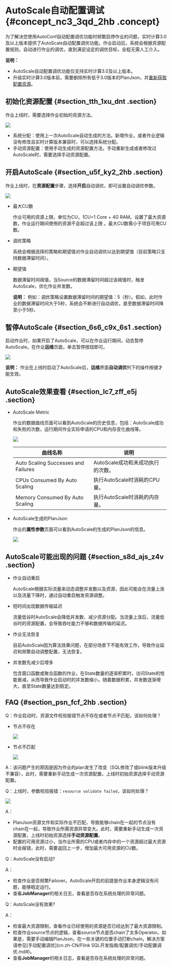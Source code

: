 # AutoScale自动配置调试 {#concept_nc3_3qd_2hb .concept}

为了解决您使用AutoConf自动配置调优功能时频繁启停作业的问题，实时计算3.0及以上版本提供了AutoScale自动配置调优功能。作业启动后，系统会根据资源配置规则，自动进行作业的调优，直到满足设定的调优目标，全程无需人工介入。

**说明：** 

-   AutoScale自动配置调优功能仅支持实时计算3.0及以上版本。
-   升级实时计算3.0版本前，需要删除所有低于3.0版本的PlanJson，并[重新获取配置资源](https://help.aliyun.com/knowledge_detail/109143.html)。

## 初始化资源配置 {#section_tth_1xu_dnt .section}

作业上线时，需要选择作业初始的资源方法。

![](http://static-aliyun-doc.oss-cn-hangzhou.aliyuncs.com/assets/img/147766/156257661846751_zh-CN.png)

-   系统分配：使用上一次AutoScale自动生成的方法。新增作业，或者作业逻辑没有修改且实时计算版本兼容时，可以选择系统分配。
-   手动资源配置：使用手动生成的资源配置方法。手动重新生成或者修改过AutoScale时，需要选择手动资源配置。

## 开启AutoScale {#section_u5f_ky2_2hb .section}

作业上线时，在**资源配置**步骤，选择**开启**自动调优，即可设置自动调优参数。

![](http://static-aliyun-doc.oss-cn-hangzhou.aliyuncs.com/assets/img/147766/156257661946762_zh-CN.png)

-   最大CU数

    作业可用的资源上限，单位为CU，1CU=1 Core + 4G RAM。设置了最大资源数，作业运行期间使用的资源不会超过该上限 。最大CU数需小于项目可用CU数。

-   调优策略

    系统会根据选择的策略和期望值对作业自动调优以达到期望值（目前策略只支持数据滞留时间）。

-   期望值

    数据滞留时间阈值，当Source的数据滞留时间超过该阈值时，触发AutoScale，优化作业并发数。

    **说明：** 例如：调优策略设置数据滞留时间的期望值：5（秒）。假如，此时作业的数据滞留时间大于5秒，系统会不断进行自动调优，直至数据滞留时间降至小于5秒。


## 暂停AutoScale {#section_6s6_c9x_6s1 .section}

启动作业时，如果开启了AutoScale，可以在作业运行期间，动态暂停AutoScale。在作业**运维**页面，单击暂停按钮即可。

![](http://static-aliyun-doc.oss-cn-hangzhou.aliyuncs.com/assets/img/147766/156257661946765_zh-CN.png)

**说明：** 作业在上线时启动了AutoScale后，**运维**界面**自动调优**列下的操作按键才能生效。

## AutoScale效果查看 {#section_lc7_zff_e5j .section}

-   AutoScale Metric

    作业的数据曲线页面可以看到AutoScale的历史信息，包括：AutoScale成功和失败的次数，运行期间作业实际申请的CPU和内存变化曲线等。

    ![](http://static-aliyun-doc.oss-cn-hangzhou.aliyuncs.com/assets/img/147766/156257662046778_zh-CN.png)

    |曲线名称|说明|
    |----|--|
    |Auto Scaling Successes and Failures|AutoScale成功和未成功执行的次数。|
    |CPUs Consumed By Auto Scaling|执行AutoScale时消耗的CPU量。|
    |Memory Consumed By Auto Scaling|执行AutoScale时消耗的内存量。|

-   AutoScale生成的PlanJson

    作业的**属性参数**页面可以看到AutoScale的生成的PlanJson的信息。

    ![](http://static-aliyun-doc.oss-cn-hangzhou.aliyuncs.com/assets/img/147766/156257662046779_zh-CN.png)


## AutoScale可能出现的问题 {#section_s8d_ajs_z4v .section}

-   作业自动重启

    AutoScale根据实际流量来动态调整并发数以及资源，因此可能会在流量上涨以及流量下降时，通过自动重启触发资源调整。

-   短时间出现数据传输延迟

    流量低谷时AutoScale会降低并发数、减少资源分配。当流量上涨后，流量低谷时的资源配置，会导致吞吐能力不够和数据传输的延迟。

-   作业无法恢复

    目前AutoScale因为算法效果问题，在部分场景下不能有效工作，导致作业延迟和频繁自动调整配置，无法恢复。

-   并发数先减少后增多

    包含窗口函数或聚合函数的作业，在State数量的逐渐积累时，访问State的性能衰减，从而导致作业启动时的并发数缩小。随着数据积累，并发数逐渐增大，直至State数量达到稳定。


## FAQ {#section_psn_fcf_2hb .section}

Q：作业启动时，资源文件校验报错节点不存在或者节点不匹配，该如何处理？

-   节点不存在

    ![](http://static-aliyun-doc.oss-cn-hangzhou.aliyuncs.com/assets/img/147766/156257662146782_zh-CN.png)

-   节点不匹配

    ![](http://static-aliyun-doc.oss-cn-hangzhou.aliyuncs.com/assets/img/147766/156257662146783_zh-CN.png)


A：该问题产生的原因是因为作业的plan发生了改变（SQL修改了或blink版本升级不兼容），此时，需要重新手动生成一次资源配置，上线时初始资源选择手动资源配置。

Q：上线时，参数校验报错：`resource validate failed`，该如何处理？

![](http://static-aliyun-doc.oss-cn-hangzhou.aliyuncs.com/assets/img/147766/156257662146784_zh-CN.png)

A：

-   PlanJson资源文件和实际作业不匹配，导致能够chain在一起的节点没有chain在一起，导致作业所需资源异常变大。此时，需要重新手动生成一次资源配置，上线时初始资源选择**手动资源配置**。
-   配置的可用资源过小，当作业所需的CPU或者内存中的一个资源超过最大资源时会报错，此时，需要返回上一步，增加最大可用资源的CU数。

Q：AutoScale没有启动?

A：

-   检查作业是否频繁Failover。AutoScale开启的前提是作业本身逻辑没有问题，能够稳定运行。
-   查看**JobManager**的相关日志，查看是否存在系统处理的异常问题。

Q：AutoScale没有效果?

A：

-   检查最大资源限制，查看作业已经使用的资源是否已经达到了最大资源限制。
-   检查作业source节点的逻辑，查看source节点是否chain了太多Operator。如果是，需要手动编辑PlanJson，在一些关键的位置手动打断chain。解决方案请参见[手动配置调优](cn.zh-CN/Flink SQL开发指南/配置调优/手动配置调优.md#)。
-   查看**JobManager**的相关日志，查看是否存在系统处理的异常问题。

